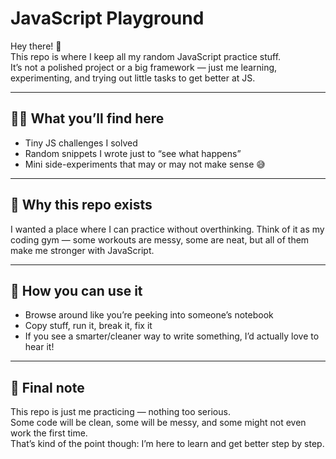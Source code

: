 # JavaScript Playground

Hey there! 👋  
This repo is where I keep all my random JavaScript practice stuff.  
It’s not a polished project or a big framework — just me learning, experimenting, and trying out little tasks to get better at JS.  

---

## 🧑‍💻 What you’ll find here
- Tiny JS challenges I solved  
- Random snippets I wrote just to “see what happens”  
- Mini side-experiments that may or may not make sense 😅  

---

##  🚀  Why this repo exists

I wanted a place where I can practice without overthinking. Think of it as my coding gym — some workouts are messy, some are neat, but all of them make me stronger with JavaScript.

---

## 🙌 How you can use it
- Browse around like you’re peeking into someone’s notebook  
- Copy stuff, run it, break it, fix it  
- If you see a smarter/cleaner way to write something, I’d actually love to hear it!  

---

## 📝 Final note
This repo is just me practicing — nothing too serious.  
Some code will be clean, some will be messy, and some might not even work the first time.  
That’s kind of the point though: I’m here to learn and get better step by step. 
